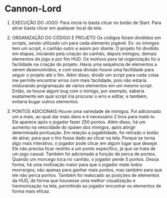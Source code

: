 # Cannon-Lord
1. EXECUÇÃO DO JOGO:
Para iniciá-lo basta clicar no botão de Start. Para atirar basta clicar em qualquer local da tela.

2. ORGANIZAÇÃO DO CÓDIGO E PROJETO
Os códigos foram divididos em scripts, sendo utilizado um para cada elemento jogável. Ex: os inimigos tem um scrpit, o canhão outro e assim por diante. O projeto foi dividido em etapas, iniciando pela criação do canhão, depois inimigos, demais elementos de jogo e por fim HUD.
Os motivos para tal organização foi a facilidade na criação do projeto. Havia uma sequência de elementos a serem desenvolvidos, e com essa divisão houve uma facilidade para seguir o projeto até o fim. Além disso, dividir um script para cada coisa me permite encontrar erros com mais facilidade, pois não estaria misturando programação de vários elementos em um mesmo script. Então, se houve algum bug com o inimigo, por exemplo, saberia exatamente em qual script iria procurar o erro e editar, e também, evitaria bugar outros elementos.

3. PONTOS ADICIONAIS
Houve uma variedade de inimigos. Foi adicionado um a mais, ao qual dar mais dano e é necessário 2 tiros para matá-lo. Ele aparece após o jogador fazer 250 pontos. Além disso, há um aumento na velocidade do spawn dos inimigos, após atingir determinada pontuação.
Em relação a jogabilidade, foi retirado o botão de atirar, para que o tiro fosse dado ao clicar na tela. Porque se torna algo mais interativo, o jogador pode clicar em algum lugar que desejar. Ele não precisa ficar restrito a um ponto especifico, já que se trata de um jogo casual. Também foi adicionado a função de perca de pontos. Quando um morcego toca no canhão, o jogador perde 5 pontos. Dessa forma, há uma motivação maior para que o jogador mate todos morcergos, não apenas para ganhar mais pontos, mas também para que ele não perca pontos. 
Também foi realocado as posições de elementos da HUD, de forma que houvesse uma melhor visualização e harmonização na tela, permitindo ao jogador encontrar os elementos de forma mais eficaz.
